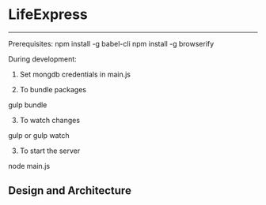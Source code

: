 # LifeExpress
--------------------------------

Prerequisites:
npm install -g babel-cli
npm install -g browserify

During development:

1) Set mongdb credentials in main.js

2) To bundle packages

gulp bundle

3) To watch changes

gulp or gulp watch

3) To start the server

node main.js



Design and Architecture
--------------------------------




